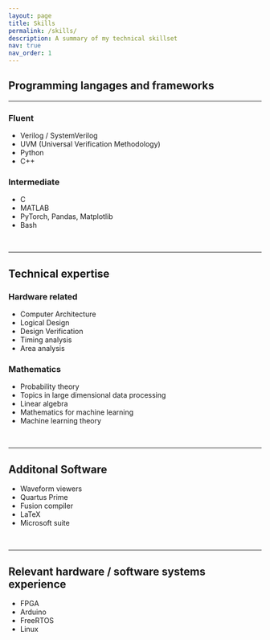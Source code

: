```yaml
---
layout: page
title: Skills
permalink: /skills/
description: A summary of my technical skillset
nav: true
nav_order: 1
---
```


## Programming langages and frameworks

---
### Fluent
- Verilog / SystemVerilog
- UVM (Universal Verification Methodology)
- Python
- C++

### Intermediate
- C
- MATLAB
- PyTorch, Pandas, Matplotlib
- Bash

&nbsp;

---
## Technical expertise
### Hardware related
- Computer Architecture
- Logical Design
- Design Verification
- Timing analysis
- Area analysis

### Mathematics 
- Probability theory
- Topics in large dimensional data processing
- Linear algebra
- Mathematics for machine learning
- Machine learning theory

&nbsp;

---
## Additonal Software
- Waveform viewers
- Quartus Prime
- Fusion compiler
- LaTeX
- Microsoft suite
  
&nbsp;

---
## Relevant hardware / software systems experience
- FPGA
- Arduino
- FreeRTOS
- Linux

